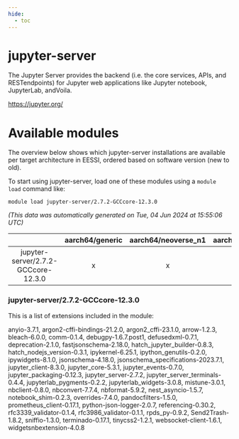 ```yaml
---
hide:
  - toc
---
```


jupyter-server
==============


The Jupyter Server provides the backend (i.e. the core services, APIs, and RESTendpoints) for Jupyter web applications like Jupyter notebook, JupyterLab, andVoila.

https://jupyter.org/
# Available modules


The overview below shows which jupyter-server installations are available per target architecture in EESSI, ordered based on software version (new to old).

To start using jupyter-server, load one of these modules using a `module load` command like:

```shell
module load jupyter-server/2.7.2-GCCcore-12.3.0
```

*(This data was automatically generated on Tue, 04 Jun 2024 at 15:55:06 UTC)*  

| |aarch64/generic|aarch64/neoverse_n1|aarch64/neoverse_v1|x86_64/generic|x86_64/amd/zen2|x86_64/amd/zen3|x86_64/intel/haswell|x86_64/intel/skylake_avx512|
| :---: | :---: | :---: | :---: | :---: | :---: | :---: | :---: | :---: |
|jupyter-server/2.7.2-GCCcore-12.3.0|x|x|x|x|x|x|x|x|


### jupyter-server/2.7.2-GCCcore-12.3.0

This is a list of extensions included in the module:

anyio-3.7.1, argon2-cffi-bindings-21.2.0, argon2_cffi-23.1.0, arrow-1.2.3, bleach-6.0.0, comm-0.1.4, debugpy-1.6.7.post1, defusedxml-0.7.1, deprecation-2.1.0, fastjsonschema-2.18.0, hatch_jupyter_builder-0.8.3, hatch_nodejs_version-0.3.1, ipykernel-6.25.1, ipython_genutils-0.2.0, ipywidgets-8.1.0, jsonschema-4.18.0, jsonschema_specifications-2023.7.1, jupyter_client-8.3.0, jupyter_core-5.3.1, jupyter_events-0.7.0, jupyter_packaging-0.12.3, jupyter_server-2.7.2, jupyter_server_terminals-0.4.4, jupyterlab_pygments-0.2.2, jupyterlab_widgets-3.0.8, mistune-3.0.1, nbclient-0.8.0, nbconvert-7.7.4, nbformat-5.9.2, nest_asyncio-1.5.7, notebook_shim-0.2.3, overrides-7.4.0, pandocfilters-1.5.0, prometheus_client-0.17.1, python-json-logger-2.0.7, referencing-0.30.2, rfc3339_validator-0.1.4, rfc3986_validator-0.1.1, rpds_py-0.9.2, Send2Trash-1.8.2, sniffio-1.3.0, terminado-0.17.1, tinycss2-1.2.1, websocket-client-1.6.1, widgetsnbextension-4.0.8